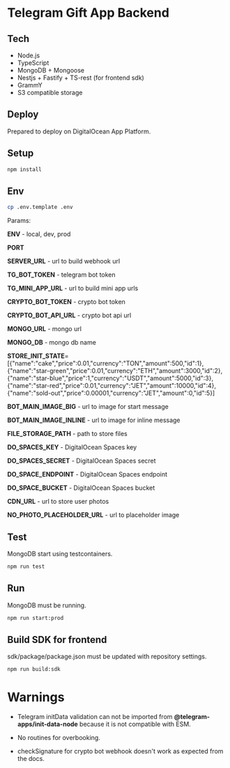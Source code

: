 # Telegram Gift App Backend

## Tech

- Node.js
- TypeScript
- MongoDB + Mongoose
- Nestjs + Fastify + TS-rest (for frontend sdk)
- GrammY
- S3 compatible storage

## Deploy

Prepared to deploy on DigitalOcean App Platform.

## Setup

```bash
npm install
```

## Env

```bash
cp .env.template .env
```

Params:

**ENV** - local, dev, prod

**PORT**

**SERVER_URL** - url to build webhook url

**TG_BOT_TOKEN** - telegram bot token

**TG_MINI_APP_URL** - url to build mini app urls

**CRYPTO_BOT_TOKEN** - crypto bot token

**CRYPTO_BOT_API_URL** - crypto bot api url

**MONGO_URL** - mongo url

**MONGO_DB** - mongo db name

**STORE_INIT_STATE**=[{"name":"cake","price":0.01,"currency":"TON","amount":500,"id":1},{"name":"star-green","price":0.01,"currency":"ETH","amount":3000,"id":2},{"name":"star-blue","price":1,"currency":"USDT","amount":5000,"id":3},{"name":"star-red","price":0.01,"currency":"JET","amount":10000,"id":4},{"name":"sold-out","price":0.00001,"currency":"JET","amount":0,"id":5}]

**BOT_MAIN_IMAGE_BIG** - url to image for start message

**BOT_MAIN_IMAGE_INLINE** - url to image for inline message

**FILE_STORAGE_PATH** - path to store files

**DO_SPACES_KEY** - DigitalOcean Spaces key

**DO_SPACES_SECRET** - DigitalOcean Spaces secret

**DO_SPACE_ENDPOINT** - DigitalOcean Spaces endpoint

**DO_SPACE_BUCKET** - DigitalOcean Spaces bucket

**CDN_URL** - url to store user photos

**NO_PHOTO_PLACEHOLDER_URL** - url to placeholder image

## Test

MongoDB start using testcontainers.

```bash
npm run test
```

## Run

MongoDB must be running.

```bash
npm run start:prod
```

## Build SDK for frontend

sdk/package/package.json must be updated with repository settings.

```bash
npm run build:sdk
```

# Warnings

- Telegram initData validation can not be imported from **@telegram-apps/init-data-node** because it is not compatible with ESM.

- No routines for overbooking.

- checkSignature for crypto bot webhook doesn't work as expected from the docs.
